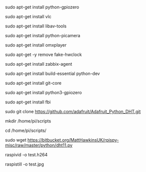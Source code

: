 sudo apt-get install python-gpiozero

sudo apt-get install vlc

sudo apt-get install  libav-tools

sudo apt-get install python-picamera

sudo apt-get install omxplayer

sudo apt-get -y remove fake-hwclock

sudo apt-get install zabbix-agent

sudo apt-get install build-essential python-dev

sudo apt-get install git-core

sudo apt-get install python3-gpiozero

sudo apt-get install fbi

sudo git clone https://github.com/adafruit/Adafruit_Python_DHT.git

mkdir /home/pi/scripts

cd /home/pi/scripts/

sudo wget https://bitbucket.org/MattHawkinsUK/rpispy-misc/raw/master/python/dht11.py

raspivid -o test.h264

raspistill -o test.jpg

